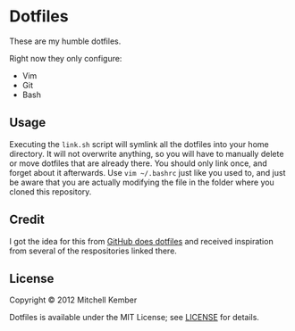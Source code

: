 Dotfiles
========

These are my humble dotfiles.

Right now they only configure:

- Vim
- Git
- Bash

Usage
-----

Executing the `link.sh` script will symlink all the dotfiles into your home directory. It will not overwrite anything, so you will have to manually delete or move dotfiles that are already there. You should only link once, and forget about it afterwards. Use `vim ~/.bashrc` just like you used to, and just be aware that you are actually modifying the file in the folder where you cloned this repository.

Credit
------

I got the idea for this from [GitHub does dotfiles][gdd] and received inspiration from several of the respositories linked there.

[gdd]: http://dotfiles.github.com

License
-------

Copyright © 2012 Mitchell Kember

Dotfiles is available under the MIT License; see [LICENSE](LICENSE.md) for details.

